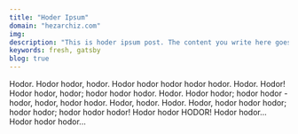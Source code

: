 ```yaml
---
title: "Hoder Ipsum"
domain: "hezarchiz.com"
img:
description: "This is hoder ipsum post. The content you write here goes as meta description and as a description for the post"
keywords: fresh, gatsby
blog: true
---
```


Hodor. Hodor hodor, hodor. Hodor hodor hodor hodor hodor. Hodor. Hodor! Hodor hodor, hodor; hodor hodor hodor. Hodor. Hodor hodor; hodor hodor - hodor, hodor, hodor hodor. Hodor, hodor. Hodor. Hodor, hodor hodor hodor; hodor hodor; hodor hodor hodor! Hodor hodor HODOR! Hodor hodor... Hodor hodor hodor...
